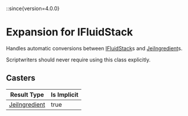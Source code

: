 ::since{version=4.0.0}
# Expansion for IFluidStack

Handles automatic conversions between [IFluidStack](/vanilla/api/fluid/IFluidStack)s and [JeiIngredient](/mods/JeiTweaker/API/Ingredient/JeiIngredient)s.

 Scriptwriters should never require using this class explicitly.

## Casters

|                          Result Type                           | Is Implicit |
|----------------------------------------------------------------|-------------|
| [JeiIngredient](/mods/JeiTweaker/API/Ingredient/JeiIngredient) | true        |

